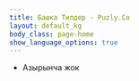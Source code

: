 ```yaml
---
title: Башка Тилдер - Puzly.Co
layout: default_kg
body_class: page-home
show_language_options: true
---
```



<section class="section section-single">

  <ul class="main-list">
    <li>Азырынча жок</li>
  </ul>

</section>